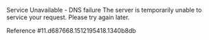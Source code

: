 Service Unavailable - DNS failure The server is temporarily unable to service your request. Please try again later.

Reference #11.d687668.1512195418.1340b8db